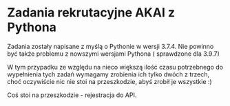 # Zadania rekrutacyjne AKAI z Pythona

Zadania zostały napisane z myślą o Pythonie w wersji 3.7.4. Nie powinno być także problemu z nowszymi wersjami Pythona (
sprawdzone dla 3.9.7)

W tym przypadku ze względu na nieco większą ilość czasu potrzebnego do wypełnienia tych zadań wymagamy zrobienia ich
tylko dwóch z trzech, choć oczywiście nic nie stoi na przeszkodzie, abyś zrobił je wszystkie :)

Coś stoi na przeszkodzie - rejestracja do API.